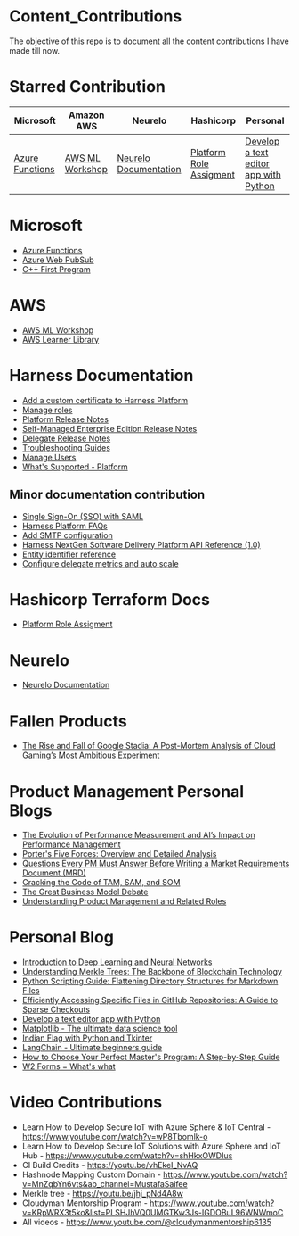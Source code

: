 # Content_Contributions
The objective of this repo is to document all the content contributions I have made till now.

# Starred Contribution

| Microsoft                                                                                     | Amazon AWS                                             | Neurelo                                            | Hashicorp                                                                                                                          | Personal                                                                                             |
|----------------------------------------------------------------------------------------------|-------------------------------------------------|----------------------------------------------------|------------------------------------------------------------------------------------------------------------------------------------|------------------------------------------------------------------------------------------------------|
| [Azure Functions](https://learn.microsoft.com/en-us/training/modules/intro-azure-functions/) | [AWS ML Workshop](https://s12d.com/ml-workshop) | [Neurelo Documentation](https://docs.neurelo.com/) | [Platform Role Assigment](https://registry.terraform.io/providers/harness/harness/latest/docs/resources/platform_role_assignments) | [Develop a text editor app with Python](https://mustafas.work/develop-a-text-editor-app-with-python) |

# Microsoft
- [Azure Functions](https://learn.microsoft.com/en-us/training/modules/intro-azure-functions/)  
- [Azure Web PubSub](https://learn.microsoft.com/en-us/training/modules/introduction-to-azure-web-pubsub/)  
- [C++ First Program](https://learn.microsoft.com/en-us/training/modules/cpp-first-program/)  

# AWS
- [AWS ML Workshop](https://github.com/saifeemustafaq/building-a-machine-learning-enabled-web-app)  
- [AWS Learner Library](https://s12d.com/learner-library) 

# Harness Documentation
- [Add a custom certificate to Harness Platform](https://developer.harness.io/docs/platform/certificates/add-custom-certificate)
- [Manage roles](https://developer.harness.io/docs/platform/role-based-access-control/add-manage-roles)
- [Platform  Release Notes](https://developer.harness.io/release-notes/platform)  
- [Self-Managed Enterprise Edition Release Notes](https://developer.harness.io/release-notes/self-managed-enterprise-edition)  
- [Delegate Release Notes](https://developer.harness.io/release-notes/delegate)
- [Troubleshooting Guides](https://developer.harness.io/docs/category/troubleshooting-2)
- [Manage Users](https://developer.harness.io/docs/platform/role-based-access-control/add-users/)
- [What's Supported - Platform](https://developer.harness.io/docs/platform/platform-whats-supported/)

## Minor documentation contribution
- [Single Sign-On (SSO) with SAML](https://developer.harness.io/docs/platform/authentication/single-sign-on-saml/#saml-sso-with-azure)
- [Harness Platform FAQs](https://developer.harness.io/kb/platform/harness-platform-faqs)
- [Add SMTP configuration](https://developer.harness.io/docs/platform/notifications/add-smtp-configuration/#option-send-notifications-for-a-user-group-using-email)
- [Harness NextGen Software Delivery Platform API Reference (1.0)](https://apidocs.harness.io/#section/Introduction/Authentication)
- [Entity identifier reference](https://developer.harness.io/docs/platform/references/entity-identifier-reference/)
- [Configure delegate metrics and auto scale](https://developer.harness.io/docs/platform/delegates/manage-delegates/delegate-metrics/)

# Hashicorp Terraform Docs
- [Platform Role Assigment](https://registry.terraform.io/providers/harness/harness/latest/docs/resources/platform_role_assignments)

# Neurelo
- [Neurelo Documentation](https://docs.neurelo.com/)

# Fallen Products
- [The Rise and Fall of Google Stadia: A Post-Mortem Analysis of Cloud Gaming’s Most Ambitious Experiment](https://medium.com/@saifeemustafaq/the-rise-and-fall-of-google-stadia-a-post-mortem-analysis-of-cloud-gamings-most-ambitious-2f2b0a022aa9)

# Product Management Personal Blogs
- [The Evolution of Performance Measurement and AI’s Impact on Performance Management](https://medium.com/@saifeemustafaq/the-evolution-of-performance-measurement-and-ais-impact-on-performance-management-a44482304dd5)
- [Porter's Five Forces: Overview and Detailed Analysis](https://mustafas.work/porters-five-forces-overview-and-detailed-analysis)
- [Questions Every PM Must Answer Before Writing a Market Requirements Document (MRD)](https://mustafas.work/16-make-or-break-questions-every-pm-must-answer-before-writing-a-market-requirements-document-mrd)
- [Cracking the Code of TAM, SAM, and SOM](https://mustafas.work/cracking-the-code-of-tam-sam-and-som-a-101-silicon-valley-guide-to-market-sizing)
- [The Great Business Model Debate](https://mustafas.work/the-great-business-model-debate-why-software-companies-are-doomed-if-they-cant-reconcile-product-strategy-revenue-logic-and-customer-value)
- [Understanding Product Management and Related Roles](https://mustafas.work/understanding-product-management-and-related-roles)

# Personal Blog
- [Introduction to Deep Learning and Neural Networks](https://mustafas.work/introduction-to-deep-learning-and-neural-networks)
- [Understanding Merkle Trees: The Backbone of Blockchain Technology](https://mustafas.work/understanding-merkle-trees-the-backbone-of-blockchain-technology)
- [Python Scripting Guide: Flattening Directory Structures for Markdown Files](https://mustafas.work/python-scripting-guide-flattening-directory-structures-for-markdown-files)  
- [Efficiently Accessing Specific Files in GitHub Repositories: A Guide to Sparse Checkouts](https://mustafas.work/efficiently-accessing-specific-files-in-github-repositories-a-guide-to-sparse-checkouts)  
- [Develop a text editor app with Python](https://mustafas.work/develop-a-text-editor-app-with-python)  
- [Matplotlib - The ultimate data science tool](https://mustafas.work/matplotlib-the-ultimate-data-science-tool)  
- [Indian Flag with Python and Tkinter](https://mustafas.work/indian-flag-with-python-and-tkinter)  
- [LangChain - Ultimate beginners guide](https://mustafas.work/langchain-ultimate-beginners-guide)
- [How to Choose Your Perfect Master's Program: A Step-by-Step Guide](https://mustafas.work/how-to-choose-your-perfect-masters-program-a-step-by-step-guide)
- [W2 Forms = What's what](https://medium.com/@saifeemustafaq/w2-form-whats-what-d6f1310dfdc4)

# Video Contributions
- Learn How to Develop Secure IoT with Azure Sphere & IoT Central - https://www.youtube.com/watch?v=wP8Tbomlk-o
- Learn How to Develop Secure IoT Solutions with Azure Sphere and IoT Hub - https://www.youtube.com/watch?v=shHkxOWDIus
- CI Build Credits - https://youtu.be/vhEkeI_NvAQ 
- Hashnode Mapping Custom Domain - https://www.youtube.com/watch?v=MnZqbYn6vts&ab_channel=MustafaSaifee
- Merkle tree - https://youtu.be/jhj_pNd4A8w
- Cloudyman Mentorship Program - https://www.youtube.com/watch?v=KRpWRX3t5ko&list=PLSHJhVQ0UMGTKw3Js-IGDOBuL96WNWmoC
- All videos - https://www.youtube.com/@cloudymanmentorship6135
